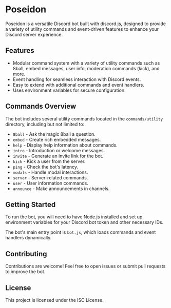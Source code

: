 # Poseidon

Poseidon is a versatile Discord bot built with discord.js, designed to provide a variety of utility commands and event-driven features to enhance your Discord server experience.

## Features

- Modular command system with a variety of utility commands such as 8ball, embed messages, user info, moderation commands (kick), and more.
- Event handling for seamless interaction with Discord events.
- Easy to extend with additional commands and event handlers.
- Uses environment variables for secure configuration.

## Commands Overview

The bot includes several utility commands located in the `commands/utility` directory, including but not limited to:

- `8ball` - Ask the magic 8ball a question.
- `embed` - Create rich embedded messages.
- `help` - Display help information about commands.
- `intro` - Introduction or welcome messages.
- `invite` - Generate an invite link for the bot.
- `kick` - Kick a user from the server.
- `ping` - Check the bot's latency.
- `modals` - Handle modal interactions.
- `server` - Server-related commands.
- `user` - User information commands.
- `announce` - Make announcements in channels.

## Getting Started

To run the bot, you will need to have Node.js installed and set up environment variables for your Discord bot token and other necessary IDs.

The bot's main entry point is `bot.js`, which loads commands and event handlers dynamically.

## Contributing

Contributions are welcome! Feel free to open issues or submit pull requests to improve the bot.

## License

This project is licensed under the ISC License.
